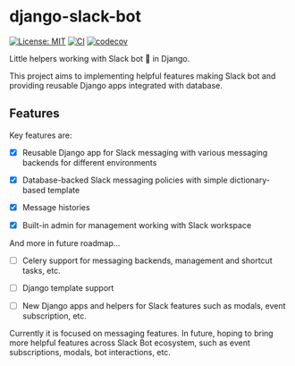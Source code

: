 # django-slack-bot

[![License: MIT](https://img.shields.io/badge/License-MIT-yellow.svg)](https://opensource.org/licenses/MIT)
[![CI](https://github.com/lasuillard/django-slack-bot/actions/workflows/ci.yaml/badge.svg)](https://github.com/lasuillard/django-slack-bot/actions/workflows/ci.yaml)
[![codecov](https://codecov.io/gh/lasuillard/django-slack-bot/graph/badge.svg?token=c8kzjqjplF)](https://codecov.io/gh/lasuillard/django-slack-bot)

Little helpers working with Slack bot 🤖 in Django.

This project aims to implementing helpful features making Slack bot and providing reusable Django apps integrated with database.

## Features

Key features are:

- [x] Reusable Django app for Slack messaging with various messaging backends for different environments

- [x] Database-backed Slack messaging policies with simple dictionary-based template

- [x] Message histories

- [x] Built-in admin for management working with Slack workspace

And more in future roadmap...

- [ ] Celery support for messaging backends, management and shortcut tasks, etc.

- [ ] Django template support

- [ ] New Django apps and helpers for Slack features such as modals, event subscription, etc.

Currently it is focused on messaging features. In future, hoping to bring more helpful features across Slack Bot ecosystem, such as event subscriptions, modals, bot interactions, etc.
